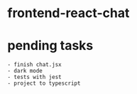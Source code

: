 # frontend-react-chat

# pending tasks
    - finish chat.jsx
    - dark mode
    - tests with jest
    - project to typescript
